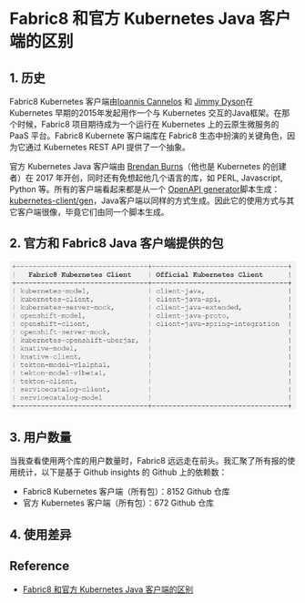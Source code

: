 # Fabric8 和官方 Kubernetes Java 客户端的区别
## 1. 历史
Fabric8 Kubernetes 客户端由[Ioannis Cannelos](https://github.com/iocanel) 和 [Jimmy Dyson](https://github.com/jimmidyson)在 Kubernetes 早期的2015年发起用作一个与 Kubernetes 交互的Java框架。在那个时候，Fabric8 项目期待成为一个运行在 Kubernetes 上的云原生微服务的 PaaS 平台。Fabric8 Kubernete 客户端库在 Fabric8 生态中扮演的关键角色，因为它通过 Kubernetes REST API 提供了一个抽象。

官方 Kubernetes Java 客户端由 [Brendan Burns](https://github.com/brendandburns)（他也是 Kubernetes 的创建者）在 2017 年开创，同时还有免想起他几个语言的库，如 PERL, Javascript, Python 等。所有的客户端看起来都是从一个 [OpenAPI generator](https://github.com/OpenAPITools/openapi-generator)脚本生成：[kubernetes-client/gen](https://github.com/kubernetes-client/gen)，Java客户端以同样的方式生成。因此它的使用方式与其它客户端很像，毕竟它们由同一个脚本生成。
## 2. 官方和 Fabric8 Java 客户端提供的包

![包比较](images/fabric8_vs_official_packages.png)
## 3. 用户数量
当我查看使用两个库的用户数量时，Fabric8 远远走在前头。我汇聚了所有报的使用统计，以下是基于 Github insights 的 Github 上的依赖数：
- Fabric8 Kubernetes 客户端（所有包）：8152 Github 仓库
- 官方 Kubernetes 客户端（所有包）：672 Github 仓库
## 4. 使用差异


## Reference
- [Fabric8 和官方 Kubernetes Java 客户端的区别](https://itnext.io/difference-between-fabric8-and-official-kubernetes-java-client-3e0a994fd4af?gi=2835455667bd)